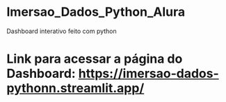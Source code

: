 # Imersao_Dados_Python_Alura
Dashboard interativo feito com python

# Link para acessar a página do Dashboard: https://imersao-dados-pythonn.streamlit.app/
